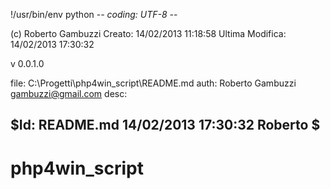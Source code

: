 !/usr/bin/env python
 -*- coding: UTF-8 -*-
 
 (c) Roberto Gambuzzi
 Creato:          14/02/2013 11:18:58
 Ultima Modifica: 14/02/2013 17:30:32
 
 v 0.0.1.0
 
 file: C:\Progetti\php4win_script\README.md
 auth: Roberto Gambuzzi <gambuzzi@gmail.com>
 desc: 
 
 $Id: README.md 14/02/2013 17:30:32 Roberto $
 --------------

php4win_script
==============
